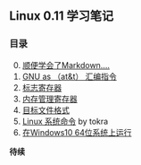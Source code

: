 ## Linux 0.11 学习笔记
### 目录
0. [顺便学会了Markdown....](https://www.jianshu.com/p/191d1e21f7ed)
1. [GNU as （at&t） 汇编指令](as.s.format.md)
2. [标志寄存器](eflags.reg.md) 
3. [内存管理寄存器](mem.manager.reg.md)
4. [目标文件格式](a.out.md)
5. [Linux 系统命令](linux系统命令.md) by tokra
6. [在Windows10 64位系统上运行](develop.in.windows.md)

**待续**
